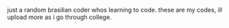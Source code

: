 just a random brasilian coder whos learning to code.
these are my codes, ill upload more as i go through college.
